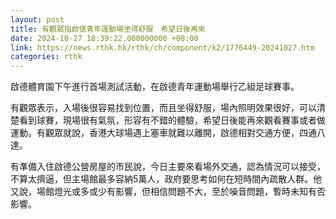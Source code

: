 ```yaml
---
layout: post
title: 有觀眾指啟徳青年運動場坐得舒服　希望日後再來
date: 2024-10-27 18:39:22.000000000 +08:00
link: https://news.rthk.hk/rthk/ch/component/k2/1776449-20241027.htm
categories: rthk
---
```


啟德體育園下午進行首場測試活動，在啟德青年運動場舉行乙組足球賽事。

有觀眾表示，入場後很容易找到位置，而且坐得舒服，場內照明效果很好，可以清楚看到球賽，現場很有氣氛，形容有不錯的體驗，希望日後能再來觀看賽事或者做運動。有觀眾就說，香港大球場遇上塞車就難以離開，啟德相對交通方便，四通八達。

有準備入住啟德公營房屋的市民說，今日主要來看場外交通，認為情況可以接受，不算太擠逼，但主場館最多容納5萬人，政府要思考如何在短時間內疏散人群。他又說，場館燈光或多或少有影響，但相信問題不大，至於噪音問題，暫時未知有否影響。
